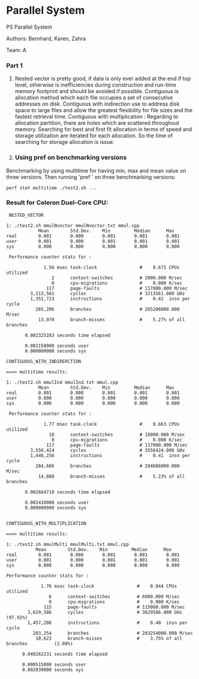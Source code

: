 # Parallel System
PS Parallel System

Authors: Bernhard, Karen, Zahra

Team: A

### Part 1

1. Nested vector is pretty good, if data is only ever added at the end if top level, otherwise is inefficiencies during construction
and run-time memory footprint and should be avoided if possible.
Contiguous is allocation method which each file occupies a set of consecutive addresses on disk.
Contiguous with indirection use to address disk space to large files and allow the greatest flexibility for file sizes and
the fastest retrieval time.
Contiguous with multiplication : Regarding to allocation partition, there are holes which are scattered throughout 
memory. Searching for best and first fit allocation in terms of speed and storage utilization are iterated for each allocation.
So the time of searching for storage allocation is issue.
 


2. ### Using pref on benchmarking versions

Benchmarking by using multitime for having min, max and mean value on three versions. 
Then running  'pref ' on three benchmarking versions:

`perf stat multitime ./test2.sh ...`
  ### Result for Celeron Duel-Core CPU:
  
  
` NESTED_VECTOR`

```
1: ./test2.sh mmulNvector mmulNvector.txt mmul.cpp
            Mean        Std.Dev.    Min         Median      Max
real        0.001       0.000       0.001       0.001       0.001       
user        0.001       0.000       0.001       0.001       0.001       
sys         0.000       0.000       0.000       0.000       0.000       

 Performance counter stats for :

              1.56 msec task-clock                #    0.671 CPUs utilized          
                 2      context-switches          # 2000.000 M/sec                  
                 0      cpu-migrations            #    0.000 K/sec                  
               117      page-faults               # 117000.000 M/sec                
         3,213,561      cycles                    # 3213561.000 GHz                 
         1,351,723      instructions              #    0.42  insn per cycle         
           265,206      branches                  # 265206000.000 M/sec             
            13,970      branch-misses             #    5.27% of all branches        

       0.002325283 seconds time elapsed

       0.002158000 seconds user
       0.000000000 seconds sys

```

 ` CONTIGUOUS_WITH_INDIRERCTION `
 
  ```
  ===> multitime results:
  
  1: ./test2.sh mmulInd mmulInd.txt mmul.cpp
              Mean        Std.Dev.    Min         Median      Max
  real        0.001       0.000       0.001       0.001       0.001       
  user        0.000       0.000       0.000       0.000       0.000       
  sys         0.000       0.000       0.000       0.000       0.000       
  
   Performance counter stats for :
  
                1.77 msec task-clock                #    0.663 CPUs utilized          
                  18      context-switches          # 18000.000 M/sec                 
                   0      cpu-migrations            #    0.000 K/sec                  
                 117      page-faults               # 117000.000 M/sec                
           3,556,424      cycles                    # 3556424.000 GHz                 
           1,446,256      instructions              #    0.41  insn per cycle         
             284,686      branches                  # 284686000.000 M/sec             
              14,880      branch-misses             #    5.23% of all branches        
  
         0.002664710 seconds time elapsed
  
         0.002410000 seconds user
         0.000000000 seconds sys
  

 ```
 
 
  ` CONTIGUOUS_WITH_MULTIPLICATION `
  
  ```
 ===> multitime results: 
 
 1: ./test2.sh mmulMulti mmulMulti.txt mmul.cpp
             Mean        Std.Dev.    Min         Median      Max
 real        0.001       0.000       0.001       0.001       0.001       
 user        0.001       0.000       0.001       0.001       0.001       
 sys         0.000       0.000       0.000       0.000       0.000       
 
  Performance counter stats for :
 
               1.76 msec task-clock                #    0.044 CPUs utilized          
                  6      context-switches          # 6000.000 M/sec                  
                  0      cpu-migrations            #    0.000 K/sec                  
                115      page-faults               # 115000.000 M/sec                
          3,629,586      cycles                    # 3629586.000 GHz                   (97.92%)
          1,457,206      instructions              #    0.40  insn per cycle         
            283,254      branches                  # 283254000.000 M/sec             
             10,623      branch-misses             #    3.75% of all branches          (2.08%)
 
        0.040262231 seconds time elapsed
 
        0.000515000 seconds user
        0.002039000 seconds sys
 

```
 